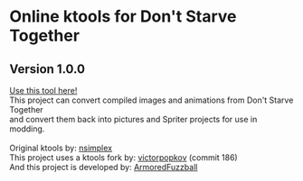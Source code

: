 <h1>Online ktools for Don't Starve Together</h1>
<h2>Version 1.0.0</h2>
<a href="https://axiomdev.net/ktools">Use this tool here!</a><br>
This project can convert compiled images and animations from Don't Starve Together<br>
and convert them back into pictures and Spriter projects for use in modding.<br><br>
Original ktools by: <a href="https://github.com/nsimplex/ktools">nsimplex</a><br>
This project uses a ktools fork by: <a href="https://github.com/dstmodders/ktools">victorpopkov</a> (commit 186)<br>
And this project is developed by: <a href="https://github.com/ArmoredFuzzball">ArmoredFuzzball</a><br>